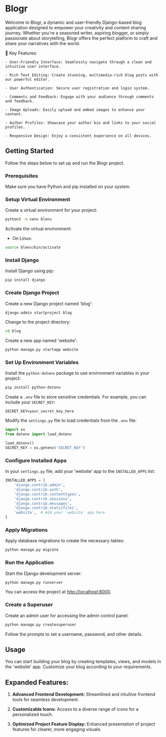 # Blogr

Welcome to Blogr, a dynamic and user-friendly Django-based blog application designed to empower your creativity and content sharing journey. Whether you're a seasoned writer, aspiring blogger, or simply passionate about storytelling, Blogr offers the perfect platform to craft and share your narratives with the world.

🌟 Key Features:

    - User-Friendly Interface: Seamlessly navigate through a clean and intuitive user interface.

    - Rich Text Editing: Create stunning, multimedia-rich blog posts with our powerful editor.

    - User Authentication: Secure user registration and login system.

    - Comments and Feedback: Engage with your audience through comments and feedback.

    - Image Uploads: Easily upload and embed images to enhance your content.

    - Author Profiles: Showcase your author bio and links to your social profiles.
    
    - Responsive Design: Enjoy a consistent experience on all devices.

## Getting Started

Follow the steps below to set up and run the Blogr project.

### Prerequisites

Make sure you have Python and pip installed on your system.

### Setup Virtual Environment

Create a virtual environment for your project:

```bash
python3 -m venv blenv
```

Activate the virtual environment:

- On Linux:

```bash
source blenv/bin/activate
```

### Install Django

Install Django using pip:

```bash
pip install django
```

### Create Django Project

Create a new Django project named 'blog':

```bash
django-admin startproject blog
```

Change to the project directory:

```bash
cd blog
```

Create a new app named 'website':

```bash
python manage.py startapp website
```

### Set Up Environment Variables

Install the `python-dotenv` package to use environment variables in your project:

```bash
pip install python-dotenv
```

Create a `.env` file to store sensitive credentials. For example, you can include your `SECRET_KEY`:

```
SECRET_KEY=your_secret_key_here
```

Modify the `settings.py` file to load credentials from the `.env` file:

```python
import os
from dotenv import load_dotenv

load_dotenv()
SECRET_KEY = os.getenv('SECRET_KEY')
```

### Configure Installed Apps

In your `settings.py` file, add your 'website' app to the `INSTALLED_APPS` list:

```python
INSTALLED_APPS = [
    'django.contrib.admin',
    'django.contrib.auth',
    'django.contrib.contenttypes',
    'django.contrib.sessions',
    'django.contrib.messages',
    'django.contrib.staticfiles',
    'website',  # Add your 'website' app here
]
```

### Apply Migrations

Apply database migrations to create the necessary tables:

```bash
python manage.py migrate
```

### Run the Application

Start the Django development server:

```bash
python manage.py runserver
```

You can access the project at [http://localhost:8000](http://localhost:8000).

### Create a Superuser

Create an admin user for accessing the admin control panel:

```bash
python manage.py createsuperuser
```

Follow the prompts to set a username, password, and other details.

## Usage

You can start building your blog by creating templates, views, and models in the 'website' app. Customize your blog according to your requirements.


## Expanded Features:

1. **Advanced Frontend Development:** 
Streamlined and intuitive frontend tools for seamless development.

2. **Customizable Icons:** Access to a diverse range of icons for a personalized touch.

3. **Optimized Project Feature Display:** 
Enhanced presentation of project features for clearer, more engaging visuals.

